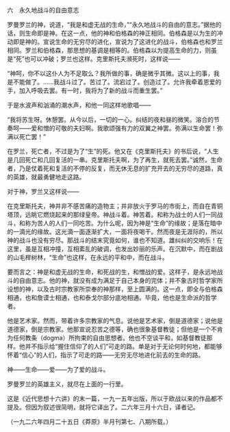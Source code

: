 六　永久地战斗的自由意志

  

罗曼罗兰的神，说道，“我是和虚无战的生命，”“永久地战斗的自由的意志。”据他的话，则生命即是神。在这一点，他的神和伯格森的神正相同。伯格森是以为生的冲动即是神的。宣说生命的无穷尽的进化，宣说为了这进化的战斗，伯格森也和罗兰相同。罗兰和伯格森，那思想的基调是相等的。伯格森以为提高生命的力，则虽是“死”也可以冲破；罗兰也这样。克里斯托夫濒死时，这样说——

  

“神呵，你不以这仆人为不足取么？我所做的事，确是微乎其微。这以上的事，我是不能做了。……我战斗过了。苦过了。流宕过了。创造过了。允许我牵着恩爱的手，加入呼吸去罢。有一时，我将为了新的战斗而重生罢。”

于是水波声和汹涌的潮水声，和他一同这样地歌唱——

“我将苏生呀。休憩罢。从今以后，一切的一心。纠结的夜和昼的微笑。溶合的节奏呵——爱和憎的可敬的夫妇啊。我歌颂强有力的双翼之神罢。弥满以生命罢！弥满以死亡罢！”

  

在罗兰，死亡者，不过是为了“生”的死。他又在《克里斯托夫》的书后说，“人生是几回死亡和几回复活的一串。克里斯托夫啊，为了再生，就死去罢。”诚然，生命者，乃是仗着死和复活的不停的反复，而无休无息的扩充开去的无穷尽的道路，真的英雄，就最勇健地走这路。

对于神，罗兰又这样说——

  

在克里斯托夫，神并非不感苦痛的造物主；并非放火于罗马的市街上，而自在青铜塔顶，远眺它燃烧起来的那绿皇帝。神战斗着。神苦着。和称为战士的人们一同战斗，和称为苦人的人们一同吃苦。为什么呢，因为神是“生命”的缘故；是落在暗中的一滴光的缘故。这光滴一面逐渐扩大，一面将夜喝干。然而夜是无涯际的，所以神的战斗也没有穷尽。那战斗的结末究竟如何，谁也不知道。雄纠纠的交响乐！在这里，虽是互相冲撞，互相紊乱的破调，也发出妙丽的乐声。在沉默中，而在剧战的山毛榉树林，“生命”也这样，在永远的平和中，而在战斗。

  

要而言之：神是和虚无战的生命，和死战的生，和憎战的爱。这样子，是永远地战斗的自由意志。他的神，就没有成为满足于自己本身的完体；并不象古时哲学家所设想的神，以及古时宗教家所崇奉的神那样，至上圆满的。这一点，即全与伯格森相通，也和詹谟士相通，也和泰戈尔部分底地相通。毕竟，他也是生命派的哲学者。

他是艺术家。然而，带着许多宗教家的气息。说他是艺术家，倒是道德家；说他是道德家，倒是宗教家。他那宣说忍苦之德等，确也很象基督教徒；但他是一个不肯为任何教条（dogma）所拘束的自由思想者。他也不空谈平和，如基督教徒那样。他并不指示给“握住信仰了的人们”可走的路。单是对于无论何时何地，都能够怀着“信心”的人们，指示了可走的路——无穷无尽地进化前去的生命的路。

神——生命——爱——为了爱的战斗。

罗曼罗兰的英雄主义，就尽在上面的一行里。

  

这是《近代思想十六讲》的末一篇，一九一五年出版，所以于欧战以来的作品都不提及。但因为叙述很简明，就将它译出了。二六年三月十六日，译者记。

  

（一九二六年四月二十五日《莽原》半月刊第七、八期所载。）